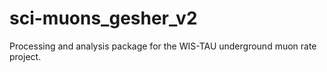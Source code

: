 # sci-muons_gesher_v2
Processing and analysis package for the WIS-TAU underground muon rate project.
